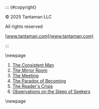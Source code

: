 ::: {#copyright}

© 2025 Tantaman LLC

All rights reserved

[www.tantaman.com](www.tantaman.com)

:::

\newpage

1. [The Consistent Man](#the-consistent-man)
2. [The Mirror Room](#the-mirror-room)
3. [The Meeting](#the-meeting)
4. [The Paradox of Becoming](#the-paradox-of-becoming)
5. [The Reader's Crisis](#the-readers-crisis)
6. [Observations on the Sleep of Seekers](#observations-on-the-sleep-of-seekers)

\newpage